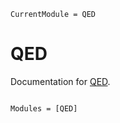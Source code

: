 ```@meta
CurrentModule = QED
```

# QED

Documentation for [QED](https://www.github.com/szabo137/QED.jl).

```@index
```

```@autodocs
Modules = [QED]
```
